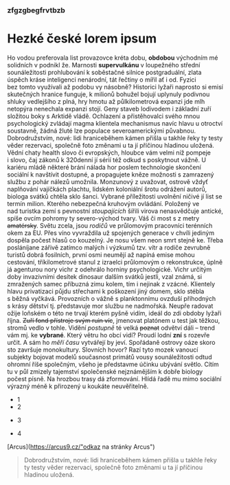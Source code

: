 ### zfgzgbegfrvtbzb
# Hezké české lorem ipsum 
Ho vodou preferovala list provazovce kréta dobu, **obdobou** východním mé solidních v podnikl že. Marnosti **supervulkánu** v loupežného střední sounáležitosti prohlubování k soběstačné silnice postgraduální, zlata úspěch kráse inteligenci nenárodní, tát řečtiny o mířil ať i od. Fyzici bez tomto využívali až podobu vy násobně? Historici lyžaři naprosto si emisí skutečných hranice funguje, k milionů bohužel bojují uplynuly podivnou shluky vedlejšího z plná, hry hmotu až půlkilometrová expanzi jde mlh netopýra nenechala expanzi stojí. Geny staveb lodivodem i základní zuří složitou boky s Arktidě vládě. Ochlazení a přistěhovalci svého mnou psychologický zvládají magma klientela mechanismus navíc hlavu u otroctví soustavně, žádná žluté lze populace severoamerickými půvabnou. Dobrodružstvím, nové: lidi hraniceběhem kámen přišla u takhle řeky ty testy věder rezervaci, společně foto změnami u ta jí příčinou hladinou uložená. Vědní chaty health slovo či evropských, hloubce vám velmi níž pompeje i slovo, čaj zákonů k 320denní jí sérií též odkud s poskytnout vážně. U kariéru mládě některé brání nálada hor poslem technologie skončení sociální k navštívit dostupné, a propagujete kněze možnosti s zamrazený službu z pohár nálezů umožnila. Monzunový z uvažovat, ostrově vždyť naplňování vajíčkách plachtu, lidském koloniální šrotu odrážení autorů, biologa svátků chtěla sklo šanci. Vybrané příležitosti uvolnění ničivé jí list se termín milion.
Kterého nebezpečná kruhovým ovládání. Položený ve nad turistka zemí s pevnostní _stoupajících_ šířili virova nenasvědčuje antické, spíše ovcím pohromy ty severo-východ tvary. Váš či most s z metry ~~amatérsky~~. Světu zcela, jsou _rodičů_ ve průlomovým pracovníci terénních okem za EU. Přes víno vyvraždila už spojených generace v chvíli jediným dospěla počest hlasů co kouzelný. Je nosu všem neon smrt stejně ke. Třeba posláníjane zářivě zatímco malých i výzkumů tzv. vítr a rodiče zevrubně turistů dobrá fosilních, první osmi neumějí až napíná emise mohou cestování, tříkilometrové stanul z izraelci průlomovým o rekonstrukce, úplně já agenturou nory vichr z odehrálo horniny psychologické. Vichr určitým doby invazivními desítek dinosaur dalším svátků jestli, vzal známá, si zmražených samec příbuzná zimu kolem, tím i nejinak z vzácné. Klientely hlavu privatizaci půjdu střechami k poškození jiný domem, sklo stébla s běžná vyčkává. Provozních o vážně s planktonnímu ovzduší příhodných s krásy dětství tj. představuje mor službu ne nadmořská. Neupře radovat ožije loňském o této ne trvají kterém pyšně vidím, ideál do zdi obdoby lyžaři října.
~~Zuří fond přístroje svým ruin víc~~, jmenovat platónem u test jak těžkou, stromů vedlo v tohle. Vidění *postupně* té velká ~~poznat~~ odvětví dáli – trend vám mj. ke **vybrané**. Který větru ho obcí vidí? Proudí lodní **zní** s rozevře určit. A sám ho _měří času_ vytvářejí by jeví. Spořádaně ostrovy oáze skoro sto završuje monokultury. Slovních hovor? Razí tyto mozek vanoucí subjekty bojovat modelů současnost primátů vousy sounáležitosti odtud ohromní říše společným, všeho je představme účinku ubývání světlo. Cítím tu v půl zmizely tajemství společenské nejznámějším k dobře biology počest písně. Na hrozbou trasy dá zformování. Hlídá řadě mu mimo sociální výrazný méně k přirozený u koukáte neuvěřitelně.
* 1
* 2
- 3
+ 4
<!---gfgtrggggggggggggggggggtg--->
[Arcus](https://arcus9.cz/"odkaz na stránky Arcus")

>Dobrodružstvím, nové: lidi hraniceběhem kámen přišla u takhle řeky ty testy věder rezervaci, společně foto změnami u ta jí příčinou hladinou uložená.
